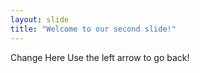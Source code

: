```yaml
---
layout: slide
title: "Welcome to our second slide!"
---
```

Change Here
Use the left arrow to go back!
